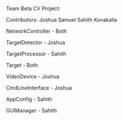 Team Beta CV Project:

Contributors:
Joshua Samuel
Sahith Konakalla

NetworkController - Both

TargetDetector - Joshua

TargetProcessor - Sahith

Target - Both

VideoDevice - Joshua

CmdLineInterface - Joshua

AppConfig - Sahith

GUIManager - Sahith
